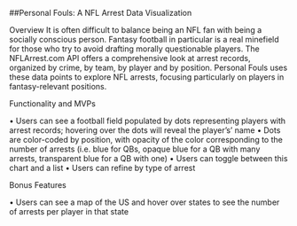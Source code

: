 ##Personal Fouls: A NFL Arrest Data Visualization 

Overview
It is often difficult to balance being an NFL fan with being a socially conscious person. Fantasy football in particular is a real minefield for those who try to avoid drafting morally questionable players.  The NFLArrest.com API offers a comprehensive look at arrest records, organized by crime, by team, by player and by position.  Personal Fouls uses these data points to explore NFL arrests, focusing particularly on players in fantasy-relevant positions.  

Functionality and MVPs

•	Users can see a football field populated by dots representing players with arrest records; hovering over the dots will reveal the player’s’ name 
•	Dots are color-coded by position, with opacity of the color corresponding to the number of arrests (i.e. blue for QBs, opaque blue for a QB with many arrests, transparent blue for a QB with one)
•	Users can toggle between this chart and a list
•	Users can refine by type of arrest


 Bonus Features

•	Users can see a map of the US and hover over states to see the number of arrests per player in that state 
